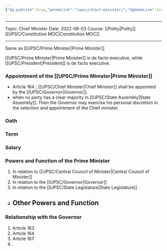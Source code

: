 ```yaml
---
{"dg-publish":true,"permalink":"/upsc/chief-minister/","dgHomeLink":true,"dgPassFrontmatter":false}
---
```


----
Topic: Chief Minister
Date: 2022-06-03
Course: [[Polity|Polity]] [[UPSC/Constitution MOC|Constitution MOC]] 

----



Same as [[UPSC/Prime Minister|Prime Minister]]

[[UPSC/Prime Minister|Prime Minister]] is de facto executive, while [[UPSC/President|President]] is de facto executive. 
### Appointment of the [[UPSC/Prime Minister|Prime Minister]]
- Article 164 ; [[UPSC/Chief Minister|Chief Minister]] shall be appointed by the [[UPSC/Governor|Governor]]. 
- when no party has a clear majority in [[UPSC/State Assembly|State Assembly]]. Then the Governor may exercise his personal discretion in the selection and appointment of the Chief minister. 

### Oath 
### Term
### Salary
### Powers and Function of the Prime Minister
1. In relation to [[UPSC/Central Council of Minister|Central Council of Minister]]
2. In relation to the [[UPSC/Governor|Governor]]
3. In relation to the [[UPSC/State Legislature|State Legislature]]
4. Other Powers and Function
	- 


### Relationship with the Governor
1. Article 163
2. Article 164
3. Article 167
4. 